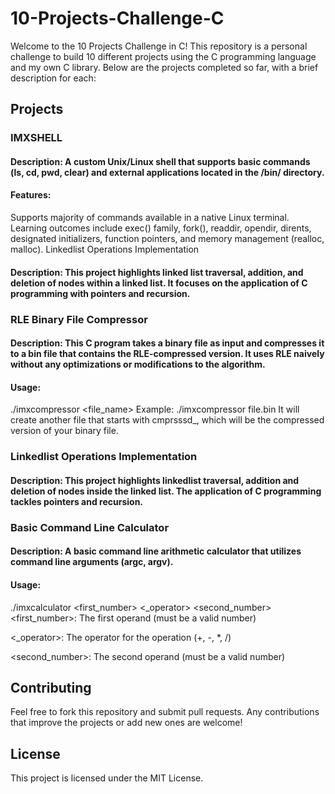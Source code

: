 # 10-Projects-Challenge-C
Welcome to the 10 Projects Challenge in C! This repository is a personal challenge to build 10 different projects using the C programming language and my own C library. Below are the projects completed so far, with a brief description for each:

## Projects
### IMXSHELL

#### Description: A custom Unix/Linux shell that supports basic commands (ls, cd, pwd, clear) and external applications located in the /bin/ directory.
#### Features:
Supports majority of commands available in a native Linux terminal.
Learning outcomes include exec() family, fork(), readdir, opendir, dirents, designated initializers, function pointers, and memory management (realloc, malloc).
Linkedlist Operations Implementation

#### Description: This project highlights linked list traversal, addition, and deletion of nodes within a linked list. It focuses on the application of C programming with pointers and recursion.


### RLE Binary File Compressor

#### Description: This C program takes a binary file as input and compresses it to a bin file that contains the RLE-compressed version. It uses RLE naively without any optimizations or modifications to the algorithm.
#### Usage:
./imxcompressor <file_name>
Example:
./imxcompressor file.bin
It will create another file that starts with cmprsssd_, which will be the compressed version of your binary file.

### Linkedlist Operations Implementation
#### Description: This project highlights linkedlist traversal, addition and deletion of nodes inside the linked list. The application of C programming tackles pointers and recursion.

### Basic Command Line Calculator

#### Description: A basic command line arithmetic calculator that utilizes command line arguments (argc, argv).
#### Usage:
./imxcalculator <first_number> <_operator> <second_number>
<first_number>: The first operand (must be a valid number)

<_operator>: The operator for the operation (+, -, *, /)

<second_number>: The second operand (must be a valid number)


## Contributing
Feel free to fork this repository and submit pull requests. Any contributions that improve the projects or add new ones are welcome!

## License
This project is licensed under the MIT License.
